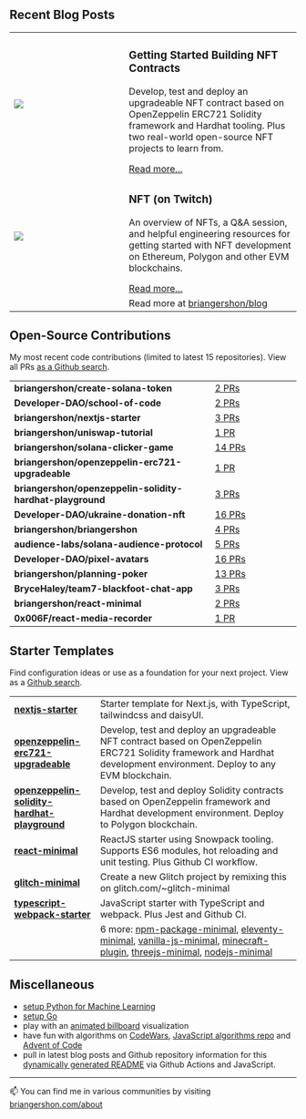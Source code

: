 
## Recent Blog Posts

<table>

  <tr>
    <td width="40%">
    <a href="https://www.briangershon.com/blog/web3-engineering-with-nfts-getting-started/"><img src="https://www.briangershon.com/blog/web3-engineering-with-nfts-getting-started/slice.jpeg" /></a>
    </td>
    <td width="60%">
      <h3>Getting Started Building NFT Contracts</h3>
      <p>Develop, test and deploy an upgradeable NFT contract based on OpenZeppelin ERC721 Solidity framework and Hardhat tooling. Plus two real-world open-source NFT projects to learn from.</p>
      <a href="https://www.briangershon.com/blog/web3-engineering-with-nfts-getting-started/">Read more...</a>
    </td>
  </tr>

  <tr>
    <td width="40%">
    <a href="https://www.briangershon.com/blog/nft-web3-kickstart-show/"><img src="https://www.briangershon.com/blog/nft-web3-kickstart-show/slice.jpeg" /></a>
    </td>
    <td width="60%">
      <h3>NFT (on Twitch)</h3>
      <p>An overview of NFTs, a Q&A session, and helpful engineering resources for getting started with NFT development on Ethereum, Polygon and other EVM blockchains.</p>
      <a href="https://www.briangershon.com/blog/nft-web3-kickstart-show/">Read more...</a>
    </td>
  </tr>

  <tr>
    <td width="40%">&nbsp;</td><td width="60%">Read more at <a href="https://www.briangershon.com/blog/">briangershon/blog</a></td>
  </tr>
</table>

## Open-Source Contributions

My most recent code contributions (limited to latest 15 repositories). View all PRs [as a Github search](https://github.com/pulls?q=is%3Aclosed+is%3Apr+author%3Abriangershon+archived%3Afalse+is%3Apublic).

<table>
<tr>
        <td width="
        70%">
          <strong>briangershon/create-solana-token</strong>
        </td>
        <td width="30%"><a href="https://github.com/briangershon/create-solana-token/pulls?q=is%3Apr+is%3Aclosed+author%3Abriangershon">2 PRs</a></td>
      </tr>
<tr>
        <td width="
        70%">
          <strong>Developer-DAO/school-of-code</strong>
        </td>
        <td width="30%"><a href="https://github.com/Developer-DAO/school-of-code/pulls?q=is%3Apr+is%3Aclosed+author%3Abriangershon">2 PRs</a></td>
      </tr>
<tr>
        <td width="
        70%">
          <strong>briangershon/nextjs-starter</strong>
        </td>
        <td width="30%"><a href="https://github.com/briangershon/nextjs-starter/pulls?q=is%3Apr+is%3Aclosed+author%3Abriangershon">3 PRs</a></td>
      </tr>
<tr>
        <td width="
        70%">
          <strong>briangershon/uniswap-tutorial</strong>
        </td>
        <td width="30%"><a href="https://github.com/briangershon/uniswap-tutorial/pulls?q=is%3Apr+is%3Aclosed+author%3Abriangershon">1 PR</a></td>
      </tr>
<tr>
        <td width="
        70%">
          <strong>briangershon/solana-clicker-game</strong>
        </td>
        <td width="30%"><a href="https://github.com/briangershon/solana-clicker-game/pulls?q=is%3Apr+is%3Aclosed+author%3Abriangershon">14 PRs</a></td>
      </tr>
<tr>
        <td width="
        70%">
          <strong>briangershon/openzeppelin-erc721-upgradeable</strong>
        </td>
        <td width="30%"><a href="https://github.com/briangershon/openzeppelin-erc721-upgradeable/pulls?q=is%3Apr+is%3Aclosed+author%3Abriangershon">1 PR</a></td>
      </tr>
<tr>
        <td width="
        70%">
          <strong>briangershon/openzeppelin-solidity-hardhat-playground</strong>
        </td>
        <td width="30%"><a href="https://github.com/briangershon/openzeppelin-solidity-hardhat-playground/pulls?q=is%3Apr+is%3Aclosed+author%3Abriangershon">3 PRs</a></td>
      </tr>
<tr>
        <td width="
        70%">
          <strong>Developer-DAO/ukraine-donation-nft</strong>
        </td>
        <td width="30%"><a href="https://github.com/Developer-DAO/ukraine-donation-nft/pulls?q=is%3Apr+is%3Aclosed+author%3Abriangershon">16 PRs</a></td>
      </tr>
<tr>
        <td width="
        70%">
          <strong>briangershon/briangershon</strong>
        </td>
        <td width="30%"><a href="https://github.com/briangershon/briangershon/pulls?q=is%3Apr+is%3Aclosed+author%3Abriangershon">4 PRs</a></td>
      </tr>
<tr>
        <td width="
        70%">
          <strong>audience-labs/solana-audience-protocol</strong>
        </td>
        <td width="30%"><a href="https://github.com/audience-labs/solana-audience-protocol/pulls?q=is%3Apr+is%3Aclosed+author%3Abriangershon">5 PRs</a></td>
      </tr>
<tr>
        <td width="
        70%">
          <strong>Developer-DAO/pixel-avatars</strong>
        </td>
        <td width="30%"><a href="https://github.com/Developer-DAO/pixel-avatars/pulls?q=is%3Apr+is%3Aclosed+author%3Abriangershon">16 PRs</a></td>
      </tr>
<tr>
        <td width="
        70%">
          <strong>briangershon/planning-poker</strong>
        </td>
        <td width="30%"><a href="https://github.com/briangershon/planning-poker/pulls?q=is%3Apr+is%3Aclosed+author%3Abriangershon">13 PRs</a></td>
      </tr>
<tr>
        <td width="
        70%">
          <strong>BryceHaley/team7-blackfoot-chat-app</strong>
        </td>
        <td width="30%"><a href="https://github.com/BryceHaley/team7-blackfoot-chat-app/pulls?q=is%3Apr+is%3Aclosed+author%3Abriangershon">3 PRs</a></td>
      </tr>
<tr>
        <td width="
        70%">
          <strong>briangershon/react-minimal</strong>
        </td>
        <td width="30%"><a href="https://github.com/briangershon/react-minimal/pulls?q=is%3Apr+is%3Aclosed+author%3Abriangershon">2 PRs</a></td>
      </tr>
<tr>
        <td width="
        70%">
          <strong>0x006F/react-media-recorder</strong>
        </td>
        <td width="30%"><a href="https://github.com/0x006F/react-media-recorder/pulls?q=is%3Apr+is%3Aclosed+author%3Abriangershon">1 PR</a></td>
      </tr>
</table>


## Starter Templates

Find configuration ideas or use as a foundation for your next project. View as a [Github search](https://github.com/search?o=desc&q=topic%3Astarter-template+user%3Abriangershon+is%3Apublic+archived%3Afalse&s=updated&type=Repositories).

<table>
<tr>
        <td width="30%">
          <strong><a href="https://github.com/briangershon/nextjs-starter">nextjs-starter</a></strong>
        </td>
        <td width="70%">Starter template for Next.js, with TypeScript, tailwindcss and daisyUI.</td>
      </tr>
<tr>
        <td width="30%">
          <strong><a href="https://github.com/briangershon/openzeppelin-erc721-upgradeable">openzeppelin-erc721-upgradeable</a></strong>
        </td>
        <td width="70%">Develop, test and deploy an upgradeable NFT contract based on OpenZeppelin ERC721 Solidity framework and Hardhat development environment. Deploy to any EVM blockchain.</td>
      </tr>
<tr>
        <td width="30%">
          <strong><a href="https://github.com/briangershon/openzeppelin-solidity-hardhat-playground">openzeppelin-solidity-hardhat-playground</a></strong>
        </td>
        <td width="70%">Develop, test and deploy Solidity contracts based on OpenZeppelin framework and Hardhat development environment. Deploy to Polygon blockchain.</td>
      </tr>
<tr>
        <td width="30%">
          <strong><a href="https://github.com/briangershon/react-minimal">react-minimal</a></strong>
        </td>
        <td width="70%">ReactJS starter using Snowpack tooling. Supports ES6 modules, hot reloading and unit testing. Plus Github CI workflow.</td>
      </tr>
<tr>
        <td width="30%">
          <strong><a href="https://github.com/briangershon/glitch-minimal">glitch-minimal</a></strong>
        </td>
        <td width="70%">Create a new Glitch project by remixing this on glitch.com/~glitch-minimal</td>
      </tr>
<tr>
        <td width="30%">
          <strong><a href="https://github.com/briangershon/typescript-webpack-starter">typescript-webpack-starter</a></strong>
        </td>
        <td width="70%">JavaScript starter with TypeScript and webpack. Plus Jest and Github CI.</td>
      </tr>
<tr><td width="30%">&nbsp;</td><td width="70%">6 more:  <a href="https://github.com/briangershon/npm-package-minimal">npm-package-minimal</a>, <a href="https://github.com/briangershon/eleventy-minimal">eleventy-minimal</a>, <a href="https://github.com/briangershon/vanilla-js-minimal">vanilla-js-minimal</a>, <a href="https://github.com/briangershon/minecraft-plugin">minecraft-plugin</a>, <a href="https://github.com/briangershon/threejs-minimal">threejs-minimal</a>, <a href="https://github.com/briangershon/nodejs-minimal">nodejs-minimal</a></td></tr>
</table>

## Miscellaneous

- [setup Python for Machine Learning](https://github.com/briangershon/setup-python-for-machine-learning)
- [setup Go](https://github.com/briangershon/setup-go)
- play with an [animated billboard](https://marbles.briangershon.com/) visualization
- have fun with algorithms on [CodeWars](https://www.codewars.com/users/briangershon), [JavaScript algorithms repo](https://github.com/briangershon/algorithms-in-javascript) and [Advent of Code](https://adventofcode.com/)
- pull in latest blog posts and Github repository information for this [dynamically generated README](https://github.com/briangershon/briangershon) via Github Actions and JavaScript.

---

📫 You can find me in various communities by visiting [briangershon.com/about](https://www.briangershon.com/about/)

